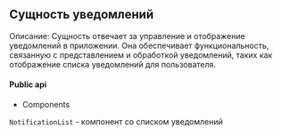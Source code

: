 ## Сущность уведомлений

Описание:
Сущность отвечает за управление и отображение уведомлений в приложении. Она обеспечивает функциональность, связанную с представлением и обработкой уведомлений, таких как отображение списка уведомлений для пользователя.

#### Public api

- Components

`NotificationList` - компонент со списком уведомлений
